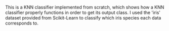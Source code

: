 This is a KNN classifier implemented from scratch, which shows how a KNN classifier properly functions in order to get its output class.
I used the 'iris' dataset provided from Scikit-Learn to classify which iris species each data corresponds to.
